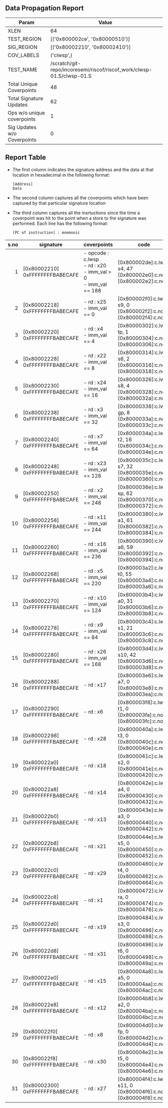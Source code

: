 
## Data Propagation Report

| Param                     | Value    |
|---------------------------|----------|
| XLEN                      | 64      |
| TEST_REGION               | [('0x800002ce', '0x80000510')]      |
| SIG_REGION                | [('0x80002210', '0x80002410')]      |
| COV_LABELS                | ('clwsp',)      |
| TEST_NAME                 | /scratch/git-repo/incoresemi/riscof/riscof_work/clwsp-01.S/clwsp-01.S    |
| Total Unique Coverpoints  | 48      |
| Total Signature Updates   | 62      |
| Ops w/o unique coverpoints | 1      |
| Sig Updates w/o Coverpoints | 0    |

## Report Table

- The first column indicates the signature address and the data at that location in hexadecimal in the following format: 
  ```
  [Address]
  Data
  ```

- The second column captures all the coverpoints which have been captured by that particular signature location

- The third column captures all the insrtuctions since the time a coverpoint was
  hit to the point when a store to the signature was performed. Each line has
  the following format:
  ```
  [PC of instruction] : mnemonic
  ```

|s.no|            signature             |                                coverpoints                                 |                                     code                                     |
|---:|----------------------------------|----------------------------------------------------------------------------|------------------------------------------------------------------------------|
|   1|[0x80002210]<br>0xFFFFFFFFBABECAFE|- opcode : c.lwsp<br> - rd : x20<br> - imm_val > 0<br> - imm_val == 188<br> |[0x800002de]:c.lwsp s4, 47<br> [0x800002e0]:c.nop<br> [0x800002e2]:c.nop<br>  |
|   2|[0x80002218]<br>0xFFFFFFFFBABECAFE|- rd : x25<br> - imm_val == 0<br>                                           |[0x800002f0]:c.lwsp s9, 0<br> [0x800002f2]:c.nop<br> [0x800002f4]:c.nop<br>   |
|   3|[0x80002220]<br>0xFFFFFFFFBABECAFE|- rd : x4<br> - imm_val == 4<br>                                            |[0x80000302]:c.lwsp tp, 1<br> [0x80000304]:c.nop<br> [0x80000306]:c.nop<br>   |
|   4|[0x80002228]<br>0xFFFFFFFFBABECAFE|- rd : x22<br> - imm_val == 8<br>                                           |[0x80000314]:c.lwsp s6, 2<br> [0x80000316]:c.nop<br> [0x80000318]:c.nop<br>   |
|   5|[0x80002230]<br>0xFFFFFFFFBABECAFE|- rd : x24<br> - imm_val == 16<br>                                          |[0x80000326]:c.lwsp s8, 4<br> [0x80000328]:c.nop<br> [0x8000032a]:c.nop<br>   |
|   6|[0x80002238]<br>0xFFFFFFFFBABECAFE|- rd : x3<br> - imm_val == 32<br>                                           |[0x80000338]:c.lwsp gp, 8<br> [0x8000033a]:c.nop<br> [0x8000033c]:c.nop<br>   |
|   7|[0x80002240]<br>0xFFFFFFFFBABECAFE|- rd : x7<br> - imm_val == 64<br>                                           |[0x8000034a]:c.lwsp t2, 16<br> [0x8000034c]:c.nop<br> [0x8000034e]:c.nop<br>  |
|   8|[0x80002248]<br>0xFFFFFFFFBABECAFE|- rd : x23<br> - imm_val == 128<br>                                         |[0x8000035c]:c.lwsp s7, 32<br> [0x8000035e]:c.nop<br> [0x80000360]:c.nop<br>  |
|   9|[0x80002250]<br>0xFFFFFFFFBABECAFE|- rd : x2<br> - imm_val == 248<br>                                          |[0x8000036e]:c.lwsp sp, 62<br> [0x80000370]:c.nop<br> [0x80000372]:c.nop<br>  |
|  10|[0x80002258]<br>0xFFFFFFFFBABECAFE|- rd : x11<br> - imm_val == 244<br>                                         |[0x80000380]:c.lwsp a1, 61<br> [0x80000382]:c.nop<br> [0x80000384]:c.nop<br>  |
|  11|[0x80002260]<br>0xFFFFFFFFBABECAFE|- rd : x16<br> - imm_val == 236<br>                                         |[0x80000390]:c.lwsp a6, 59<br> [0x80000392]:c.nop<br> [0x80000394]:c.nop<br>  |
|  12|[0x80002268]<br>0xFFFFFFFFBABECAFE|- rd : x5<br> - imm_val == 220<br>                                          |[0x800003a2]:c.lwsp t0, 55<br> [0x800003a4]:c.nop<br> [0x800003a6]:c.nop<br>  |
|  13|[0x80002270]<br>0xFFFFFFFFBABECAFE|- rd : x10<br> - imm_val == 124<br>                                         |[0x800003b4]:c.lwsp a0, 31<br> [0x800003b6]:c.nop<br> [0x800003b8]:c.nop<br>  |
|  14|[0x80002278]<br>0xFFFFFFFFBABECAFE|- rd : x9<br> - imm_val == 84<br>                                           |[0x800003c4]:c.lwsp s1, 21<br> [0x800003c6]:c.nop<br> [0x800003c8]:c.nop<br>  |
|  15|[0x80002280]<br>0xFFFFFFFFBABECAFE|- rd : x26<br> - imm_val == 168<br>                                         |[0x800003d4]:c.lwsp s10, 42<br> [0x800003d6]:c.nop<br> [0x800003d8]:c.nop<br> |
|  16|[0x80002288]<br>0xFFFFFFFFBABECAFE|- rd : x17<br>                                                              |[0x800003e6]:c.lwsp a7, 0<br> [0x800003e8]:c.nop<br> [0x800003ea]:c.nop<br>   |
|  17|[0x80002290]<br>0xFFFFFFFFBABECAFE|- rd : x6<br>                                                               |[0x800003f8]:c.lwsp t1, 0<br> [0x800003fa]:c.nop<br> [0x800003fc]:c.nop<br>   |
|  18|[0x80002298]<br>0xFFFFFFFFBABECAFE|- rd : x28<br>                                                              |[0x8000040a]:c.lwsp t3, 0<br> [0x8000040c]:c.nop<br> [0x8000040e]:c.nop<br>   |
|  19|[0x800022a0]<br>0xFFFFFFFFBABECAFE|- rd : x18<br>                                                              |[0x8000041c]:c.lwsp s2, 0<br> [0x8000041e]:c.nop<br> [0x80000420]:c.nop<br>   |
|  20|[0x800022a8]<br>0xFFFFFFFFBABECAFE|- rd : x14<br>                                                              |[0x8000042e]:c.lwsp a4, 0<br> [0x80000430]:c.nop<br> [0x80000432]:c.nop<br>   |
|  21|[0x800022b0]<br>0xFFFFFFFFBABECAFE|- rd : x13<br>                                                              |[0x8000043e]:c.lwsp a3, 0<br> [0x80000440]:c.nop<br> [0x80000442]:c.nop<br>   |
|  22|[0x800022b8]<br>0xFFFFFFFFBABECAFE|- rd : x21<br>                                                              |[0x8000044e]:c.lwsp s5, 0<br> [0x80000450]:c.nop<br> [0x80000452]:c.nop<br>   |
|  23|[0x800022c0]<br>0xFFFFFFFFBABECAFE|- rd : x29<br>                                                              |[0x80000460]:c.lwsp t4, 0<br> [0x80000462]:c.nop<br> [0x80000464]:c.nop<br>   |
|  24|[0x800022c8]<br>0xFFFFFFFFBABECAFE|- rd : x1<br>                                                               |[0x80000472]:c.lwsp ra, 0<br> [0x80000474]:c.nop<br> [0x80000476]:c.nop<br>   |
|  25|[0x800022d0]<br>0xFFFFFFFFBABECAFE|- rd : x19<br>                                                              |[0x80000484]:c.lwsp s3, 0<br> [0x80000486]:c.nop<br> [0x80000488]:c.nop<br>   |
|  26|[0x800022d8]<br>0xFFFFFFFFBABECAFE|- rd : x31<br>                                                              |[0x80000496]:c.lwsp t6, 0<br> [0x80000498]:c.nop<br> [0x8000049a]:c.nop<br>   |
|  27|[0x800022e0]<br>0xFFFFFFFFBABECAFE|- rd : x15<br>                                                              |[0x800004a8]:c.lwsp a5, 0<br> [0x800004aa]:c.nop<br> [0x800004ac]:c.nop<br>   |
|  28|[0x800022e8]<br>0xFFFFFFFFBABECAFE|- rd : x12<br>                                                              |[0x800004b8]:c.lwsp a2, 0<br> [0x800004ba]:c.nop<br> [0x800004bc]:c.nop<br>   |
|  29|[0x800022f0]<br>0xFFFFFFFFBABECAFE|- rd : x8<br>                                                               |[0x800004d0]:c.lwsp fp, 0<br> [0x800004d2]:c.nop<br> [0x800004d4]:c.nop<br>   |
|  30|[0x800022f8]<br>0xFFFFFFFFBABECAFE|- rd : x30<br>                                                              |[0x800004e2]:c.lwsp t5, 0<br> [0x800004e4]:c.nop<br> [0x800004e6]:c.nop<br>   |
|  31|[0x80002300]<br>0xFFFFFFFFBABECAFE|- rd : x27<br>                                                              |[0x800004f4]:c.lwsp s11, 0<br> [0x800004f6]:c.nop<br> [0x800004f8]:c.nop<br>  |
